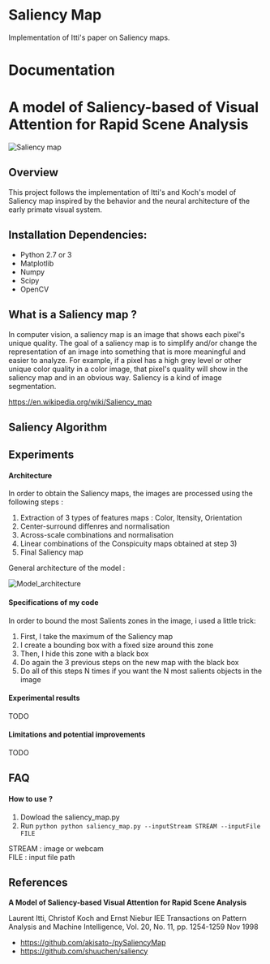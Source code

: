 # Saliency Map
Implementation of Itti's paper on Saliency maps.

# Documentation 

# A model of Saliency-based of Visual Attention for Rapid Scene Analysis


![Saliency map](https://github.com/ThibBac/Saliency_map/blob/master/images/sal.png)

## Overview

This project follows the implementation of Itti's and Koch's model of Saliency map inspired by the behavior and the neural architecture of the early primate visual system.

## Installation Dependencies:
* Python 2.7 or 3
* Matplotlib
* Numpy
* Scipy
* OpenCV

## What is a Saliency map ?

In computer vision, a saliency map is an image that shows each pixel's unique quality. The goal of a saliency map is to simplify and/or change the representation of an image into something that is more meaningful and easier to analyze. For example, if a pixel has a high grey level or other unique color quality in a color image, that pixel's quality will show in the saliency map and in an obvious way. Saliency is a kind of image segmentation. 

https://en.wikipedia.org/wiki/Saliency_map 

## Saliency Algorithm

## Experiments

#### Architecture

In order to obtain the Saliency maps, the images are processed using the following steps : 

1. Extraction of 3 types of features maps : Color, Itensity, Orientation
2. Center-surround diffenres and normalisation
3. Across-scale combinations and normalisation
4. Linear combinations of the Conspicuity maps obtained at step 3)
5. Final Saliency map


General architecture of the model :

![Model_architecture](https://github.com/ThibBac/Saliency_map/blob/master/images/architecture.png)


#### Specifications of my code

In order to bound the most Salients zones in the image, i used a little trick:

1. First, I take the maximum of the Saliency map
2. I create a bounding box with a fixed size around this zone
3. Then, I hide this zone with a black box
4. Do again the 3 previous steps on the new map with the black box
5. Do all of this steps N times if you want the N most salients objects in the image


#### Experimental results

TODO

#### Limitations and potential improvements

TODO


## FAQ

#### How to use ?

1. Dowload the saliency_map.py
2. Run ```python python saliency_map.py --inputStream STREAM --inputFile FILE ```

STREAM : image or webcam  
FILE : input file path

## References

**A Model of Saliency-based Visual Attention for Rapid Scene Analysis** 

Laurent Itti, Christof Koch and Ernst Niebur
IEE Transactions on Pattern Analysis and Machine Intelligence, Vol. 20, No. 11, pp. 1254-1259
Nov 1998

- https://github.com/akisato-/pySaliencyMap
- https://github.com/shuuchen/saliency
